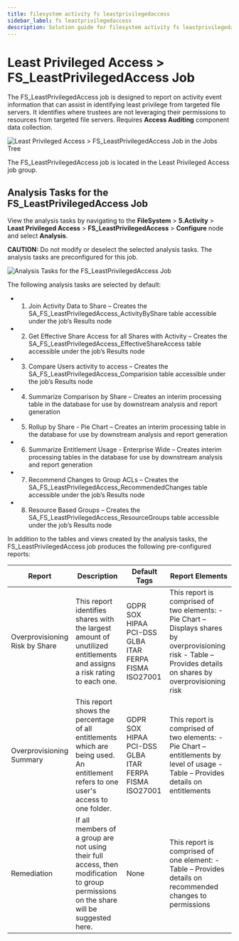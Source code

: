 ```yaml
---
title: filesystem activity fs leastprivilegedaccess
sidebar_label: fs leastprivilegedaccess
description: Solution guide for filesystem activity fs leastprivilegedaccess including implementation steps, configuration, and best practices.
---
```


# Least Privileged Access > FS_LeastPrivilegedAccess Job

The FS_LeastPrivilegedAccess job is designed to report on activity event information that can assist
in identifying least privilege from targeted file servers. It identifies where trustees are not
leveraging their permissions to resources from targeted file servers. Requires **Access Auditing**
component data collection.

![Least Privileged Access > FS_LeastPrivilegedAccess Job in the Jobs Tree](/img/product_docs/accessanalyzer/solutions/filesystem/activity/leastprivilegedaccessjobstree.webp)

The FS_LeastPrivilegedAccess job is located in the Least Privileged Access job group.

## Analysis Tasks for the FS_LeastPrivilegedAccess Job

View the analysis tasks by navigating to the **FileSystem** > **5.Activity** > **Least Privileged
Access** > **FS_LeastPrivilegedAccess** > **Configure** node and select **Analysis**.

**CAUTION:** Do not modify or deselect the selected analysis tasks. The analysis tasks are
preconfigured for this job.

![Analysis Tasks for the FS_LeastPrivilegedAccess Job](/img/product_docs/accessanalyzer/solutions/filesystem/activity/leastprivilegedaccessanalysis.webp)

The following analysis tasks are selected by default:

- 1. Join Activity Data to Share – Creates the SA_FS_LeastPrivilegedAccess_ActivityByShare table
     accessible under the job’s Results node
- 2. Get Effective Share Access for all Shares with Activity – Creates the
     SA_FS_LeastPrivilegedAccess_EffectiveShareAccess table accessible under the job’s Results
     node
- 3. Compare Users activity to access – Creates the SA_FS_LeastPrivilegedAccess_Comparision table
     accessible under the job’s Results node
- 4. Summarize Comparison by Share – Creates an interim processing table in the database for use
     by downstream analysis and report generation
- 5. Rollup by Share - Pie Chart – Creates an interim processing table in the database for use by
     downstream analysis and report generation
- 6. Summarize Entitlement Usage - Enterprise Wide – Creates interim processing tables in the
     database for use by downstream analysis and report generation
- 7. Recommend Changes to Group ACLs – Creates the SA_FS_LeastPrivilegedAccess_RecommendedChanges
     table accessible under the job’s Results node
- 8. Resource Based Groups – Creates the SA_FS_LeastPrivilegedAccess_ResourceGroups table
     accessible under the job’s Results node

In addition to the tables and views created by the analysis tasks, the FS_LeastPrivilegedAccess job
produces the following pre-configured reports:

| Report                         | Description                                                                                                                            | Default Tags                                          | Report Elements                                                                                                                                                |
| ------------------------------ | -------------------------------------------------------------------------------------------------------------------------------------- | ----------------------------------------------------- | -------------------------------------------------------------------------------------------------------------------------------------------------------------- |
| Overprovisioning Risk by Share | This report identifies shares with the largest amount of unutilized entitlements and assigns a risk rating to each one.                | GDPR SOX HIPAA PCI-DSS GLBA ITAR FERPA FISMA ISO27001 | This report is comprised of two elements: - Pie Chart – Displays shares by overprovisioning risk - Table – Provides details on shares by overprovisioning risk |
| Overprovisioning Summary       | This report shows the percentage of all entitlements which are being used. An entitlement refers to one user's access to one folder.   | GDPR SOX HIPAA PCI-DSS GLBA ITAR FERPA FISMA ISO27001 | This report is comprised of two elements: - Pie Chart – entitlements by level of usage - Table – Provides details on entitlements                              |
| Remediation                    | If all members of a group are not using their full access, then modification to group permissions on the share will be suggested here. | None                                                  | This report is comprised of one element: - Table – Provides details on recommended changes to permissions                                                      |
